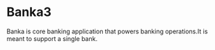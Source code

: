 # Banka3
Banka is core banking application that powers banking operations.It is meant to support a single bank.
